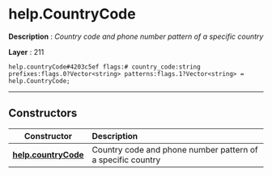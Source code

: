 # help.CountryCode

**Description** : *Country code and phone number pattern of a specific country*

**Layer** : 211

```tl
help.countryCode#4203c5ef flags:# country_code:string prefixes:flags.0?Vector<string> patterns:flags.1?Vector<string> = help.CountryCode;
```

---

## Constructors

| Constructor | Description |
| :---: | :--- |
| [**help.countryCode**](constructor/help.countryCode) | Country code and phone number pattern of a specific country |